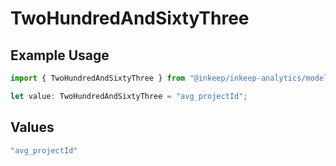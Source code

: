 # TwoHundredAndSixtyThree

## Example Usage

```typescript
import { TwoHundredAndSixtyThree } from "@inkeep/inkeep-analytics/models/operations";

let value: TwoHundredAndSixtyThree = "avg_projectId";
```

## Values

```typescript
"avg_projectId"
```